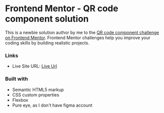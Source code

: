 # Frontend Mentor - QR code component solution

This is a newbie solution author by me to the [QR code component challenge on Frontend Mentor](https://www.frontendmentor.io/challenges/qr-code-component-iux_sIO_H). Frontend Mentor challenges help you improve your coding skills by building realistic projects.

### Links

- Live Site URL: [Live Url](https://gillybaby23.github.io/FM-Qr-Code/)

### Built with

- Semantic HTML5 markup
- CSS custom properties
- Flexbox
- Pure eye, as I don't have figma account
